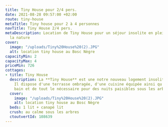 ```yaml
---
title: Tiny House pour 2/4 pers.
date: 2021-08-28 09:57:00 +02:00
route: tiny-house
metaTitle: Tiny house pour 2 à 4 personnes
navTitle: Tiny House 2/4 pers.
metaDescription: Location de Tiny House pour un séjour insolite en plein milieu de
  la nature
cover:
  image: "/uploads/Tiny%20House%20(2).JPG"
  alt: location tiny house au Bosc Nègre
capacityMin: 2
capacityMax: 4
priceMin: 726
cottages:
- title: Tiny House
  description: La **Tiny House** est une notre nouveau logement insolite du Bosc Nègre.
    Il dispose d'une terrasse ombragée, d'une cuisine équipée ainsi qu'une salle de
    bain et de tout le nécessaire pour des nuits paisibles sous les arbres.
  cover:
    image: "/uploads/Tiny%20House%20(2).JPG"
    alt: location tiny house au Bosc Nègre
  beds: 1 lit + canapé lit
  crush: au calme sous les arbres
  ctoutvertId: 108639
---
```


